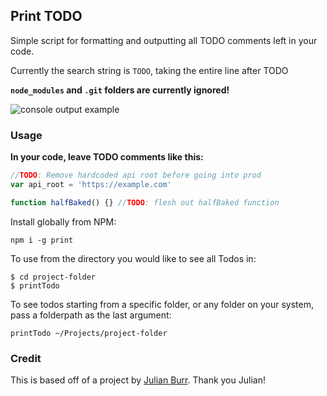 ## Print TODO

Simple script for formatting and outputting all TODO comments left in your code.

Currently the search string is `TODO`, taking the entire line after TODO

**`node_modules` and `.git` folders are currently ignored!**

![console output example](https://i.imgur.com/ncmiSx2.png)

### Usage

**In your code, leave TODO comments like this:**
```javascript
//TODO: Remove hardcoded api root before going into prod
var api_root = 'https://example.com'

function halfBaked() {} //TODO: flesh out halfBaked function
```

Install globally from NPM:

`npm i -g print`

To use from the directory you would like to see all Todos in:

```
$ cd project-folder
$ printTodo
```

To see todos starting from a specific folder, or any folder on your system, pass a folderpath as the last argument:

```
printTodo ~/Projects/project-folder
```

### Credit
This is based off of a project by [Julian Burr](https://github.com/julianburr). Thank you Julian!


